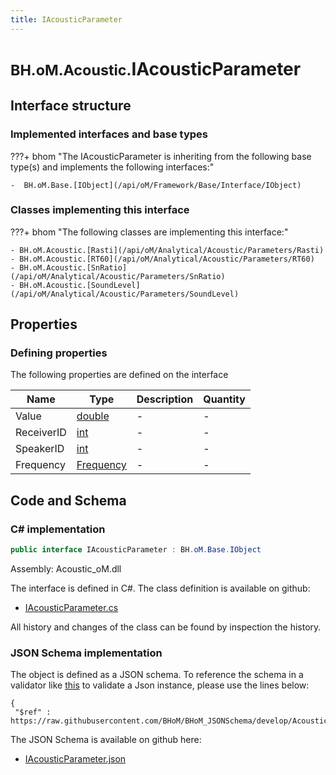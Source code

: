 ```yaml
---
title: IAcousticParameter
---
```


# <small>BH.oM.Acoustic.</small>**IAcousticParameter**



## Interface structure

### Implemented interfaces and base types

???+ bhom "The IAcousticParameter is inheriting from the following base type(s) and implements the following interfaces:"

    -  BH.oM.Base.[IObject](/api/oM/Framework/Base/Interface/IObject)


### Classes implementing this interface

???+ bhom "The following classes are implementing this interface:"

    - BH.oM.Acoustic.[Rasti](/api/oM/Analytical/Acoustic/Parameters/Rasti)
    - BH.oM.Acoustic.[RT60](/api/oM/Analytical/Acoustic/Parameters/RT60)
    - BH.oM.Acoustic.[SnRatio](/api/oM/Analytical/Acoustic/Parameters/SnRatio)
    - BH.oM.Acoustic.[SoundLevel](/api/oM/Analytical/Acoustic/Parameters/SoundLevel)


## Properties



### Defining properties

The following properties are defined on the interface

| Name             | Type             | Description      | Quantity         |
|------------------|------------------|------------------|------------------|
| Value | [double](https://learn.microsoft.com/en-us/dotnet/api/System.Double?view=netstandard-2.0) | - | - |
| ReceiverID | [int](https://learn.microsoft.com/en-us/dotnet/api/System.Int32?view=netstandard-2.0) | - | - |
| SpeakerID | [int](https://learn.microsoft.com/en-us/dotnet/api/System.Int32?view=netstandard-2.0) | - | - |
| Frequency | [Frequency](/api/oM/Analytical/Acoustic/Frequency) | - | - |


## Code and Schema

### C# implementation

``` C# title="C#"
public interface IAcousticParameter : BH.oM.Base.IObject
```

Assembly: Acoustic_oM.dll

The interface is defined in C#. The class definition is available on github:

- [IAcousticParameter.cs](https://github.com/BHoM/BHoM/blob/develop/Acoustic_oM/Parameters\IAcousticParameter.cs)

All history and changes of the class can be found by inspection the history.
### JSON Schema implementation

The object is defined as a JSON schema. To reference the schema in a validator like [this](https://www.jsonschemavalidator.net/) to validate a Json instance, please use the lines below:

``` { .json .copy .select } title="JSON Schema"
{
 "$ref" : https://raw.githubusercontent.com/BHoM/BHoM_JSONSchema/develop/Acoustic_oM/IAcousticParameter.json}
```

The JSON Schema is available on github here:

- [IAcousticParameter.json](https://github.com/BHoM/BHoM_JSONSchema/blob/develop/Acoustic_oM/IAcousticParameter.json)
